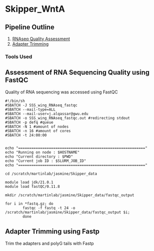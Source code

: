 # Skipper_WntA
## Pipeline Outline 
1. [RNAseq Quality Assessment](#assessment-of-rna-sequencing-quality-using-fastqc) 
2. [Adapter Trimming](#adapter-trimming-using-fastp)

### Tools Used 

## Assessment of RNA Sequencing Quality using FastQC
Quality of RNA sequencing was accessed using FastQC
```
#!/bin/sh
#SBATCH -J SSS_wing_RNAseq_fastqc
#SBATCH --mail-type=ALL
#SBATCH --mail-user=j.alqassar@gwu.edu
#SBATCH -o SSS_wing_RNAseq_fastqc.out #redirecting stdout
#SBATCH -p defq #queue 
#SBATCH -N 1 #amount of nodes 
#SBATCH -n 16 #amount of cores 
#SBATCH -t 24:00:00


echo "=========================================================="
echo "Running on node : $HOSTNAME"
echo "Current directory : $PWD"
echo "Current job ID : $SLURM_JOB_ID"
echo "=========================================================="

cd /scratch/martinlab/jasmine/Skipper_data

module load jdk/21.0.1
module load fastQC/0.11.8

mkdir /scratch/martinlab/jasmine/Skipper_data/fastqc_output

for i in *fastq.gz; do
        fastqc -f fastq -t 24 -o /scratch/martinlab/jasmine/Skipper_data/fastqc_output $i;
        done
```
## Adapter Trimming using Fastp
Trim the adapters and polyG tails with Fastp
```
